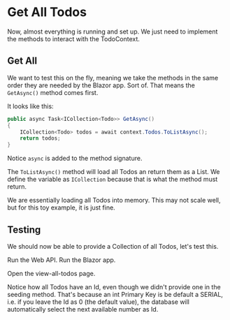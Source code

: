 # Get All Todos

Now, almost everything is running and set up. We just need to implement the methods to interact with the TodoContext.

## Get All

We want to test this on the fly, meaning we take the methods in the same order they are needed by the Blazor app. Sort of. That means the `GetAsync()` method comes first.

It looks like this:

```csharp
public async Task<ICollection<Todo>> GetAsync()
{
    ICollection<Todo> todos = await context.Todos.ToListAsync();
    return todos;
}
```

Notice `async` is added to the method signature.

The `ToListAsync()` method will load all Todos an return them as a List. We define the variable as `ICollection` because that is what the method must return.

We are essentially loading all Todos into memory. This may not scale well, but for this toy example, it is just fine.

## Testing

We should now be able to provide a Collection of all Todos, let's test this.

Run the Web API. Run the Blazor app.

Open the view-all-todos page.

Notice how all Todos have an Id, even though we didn't provide one in the seeding method. That's because an int Primary Key is be default a SERIAL, i.e. if you leave the Id as 0 (the default value), the database will automatically select the next available number as Id.